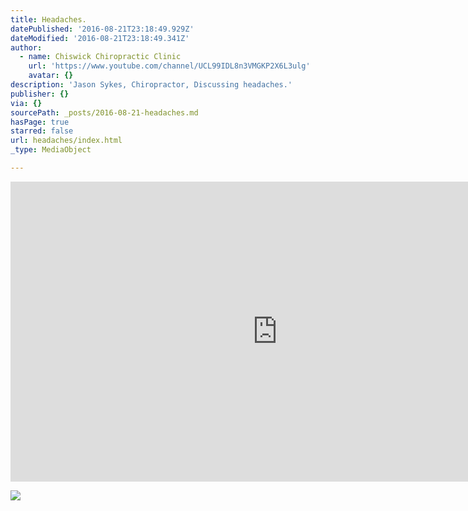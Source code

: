 ```yaml
---
title: Headaches.
datePublished: '2016-08-21T23:18:49.929Z'
dateModified: '2016-08-21T23:18:49.341Z'
author:
  - name: Chiswick Chiropractic Clinic
    url: 'https://www.youtube.com/channel/UCL99IDL8n3VMGKP2X6L3ulg'
    avatar: {}
description: 'Jason Sykes, Chiropractor, Discussing headaches.'
publisher: {}
via: {}
sourcePath: _posts/2016-08-21-headaches.md
hasPage: true
starred: false
url: headaches/index.html
_type: MediaObject

---
```

<iframe src="https://cdn.embedly.com/widgets/media.html?src=https%3A%2F%2Fwww.youtube.com%2Fembed%2F1Xf-IJT8Z9Q%3Ffeature%3Doembed&amp;url=http%3A%2F%2Fwww.youtube.com%2Fwatch%3Fv%3D1Xf-IJT8Z9Q&amp;image=https%3A%2F%2Fi.ytimg.com%2Fvi%2F1Xf-IJT8Z9Q%2Fhqdefault.jpg&amp;key=b7d04c9b404c499eba89ee7072e1c4f7&amp;type=text%2Fhtml&amp;schema=youtube" width="854" height="480" scrolling="no" frameborder="0" allowfullscreen="" style=""></iframe>

![](https://the-grid-user-content.s3-us-west-2.amazonaws.com/ba356e4a-4727-4548-8a3b-97e9f6330cbc.jpg)